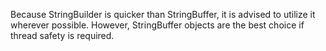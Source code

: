 Because StringBuilder is quicker than StringBuffer, it is advised to
utilize it wherever possible. However, StringBuffer objects are the best
choice if thread safety is required.